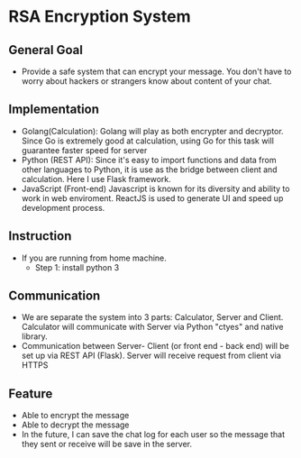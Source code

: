 # RSA Encryption System

## General Goal
- Provide a safe system that can encrypt your message. You don't have to worry about hackers or strangers  know about content of your chat. 

## Implementation

- Golang(Calculation): Golang will play as both encrypter and decryptor. Since Go is extremely good at calculation, using Go for this task will guarantee faster speed for server 
- Python (REST API): Since it's easy to import functions and data from other languages to Python, it is use as the bridge between client and  calculation. 
Here I use Flask framework.
- JavaScript (Front-end) Javascript is known for its diversity and ability to work in web enviroment. ReactJS is used to generate UI and speed up development process.


## Instruction 
- If you are running from home machine.
    + Step 1: install python 3 

## Communication
- We are separate the system into 3 parts: Calculator, Server and Client. Calculator will communicate with Server via Python "ctyes" and native library. 
- Communication between Server- Client (or front end - back end) will be set up via REST API (Flask). Server will receive request from client via HTTPS

## Feature
- Able to encrypt the message
- Able to decrypt the message
- In the future, I can save the chat log for each user so the message that they sent or receive will be save in the server. 